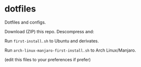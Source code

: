 # dotfiles
Dotfiles and configs.

Download (ZIP) this repo. Descompress and:

Run `first-install.sh` to Ubuntu and derivates.

Run `arch-linux-manjaro-first-install.sh` to Arch Linux/Manjaro.

(edit this files to your preferences if prefer)
